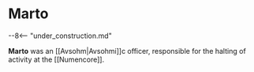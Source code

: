 # Marto

--8<-- "under_construction.md"

**Marto** was an [[Avsohm|Avsohmi]]c officer, responsible for the halting of activity at the [[Numencore]].
